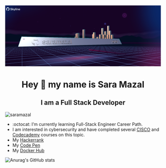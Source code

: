  ![saramazal Banner](/skyline20202.png)
 
 
<h1 align="center">Hey 👋 my name is Sara Mazal</h1> 
<h2 align="center">I am a Full Stack Developer</h2>

<p align="left"> <img src="https://komarev.com/ghpvc/?username=saramazal&label=Profile%20views&color=0e75b6&style=flat" alt="saramazal" /> </p>

- :octocat: I’m currently learning Full-Stack Engineer Career Path.
- I am interested in cybersecurity and have completed several <a href="https://www.credly.com/badges/11ef07c6-eb87-4356-923a-1cf450924ff3" target="_blank">CISCO</a> and <a href="https://www.codecademy.com/profiles/saramazal/certificates/de0bd5c89521d004ce449a86b0ad3319" target="_blank">Codecademy</a> courses on this topic.
- My <a href='https://www.hackerrank.com/Mazalsara'>Hackerrank</a>
- My <a href="https://codepen.io/Saramazal" target="_blank">Code Pen</a>
- My <a href="https://hub.docker.com/u/mazaldocker">Docker Hub</a>
</p>

   

![Anurag's GitHub stats](https://github-readme-stats.vercel.app/api?username=saramazal&theme=tokyonight&show_icons=true)



                 
                  
                 

